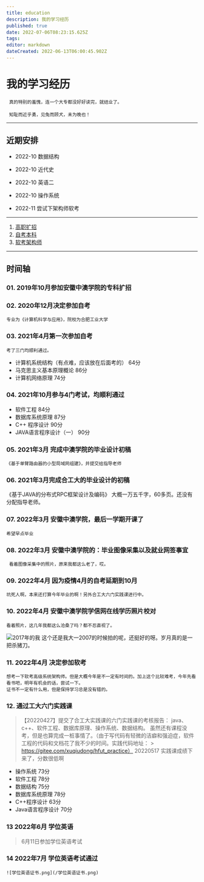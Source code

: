 ```yaml
---
title: education
description: 我的学习经历
published: true
date: 2022-07-06T08:23:15.625Z
tags: 
editor: markdown
dateCreated: 2022-06-13T06:00:45.902Z
---
```


# 我的学习经历
 
     真的特别的羞愧，连一个大专都没好好读完，就结业了。
     
     知耻而近乎勇，见兔而顾犬，未为晚也！
     
 ----
 ## 近期安排
 
 - 2022-10  数据结构
 - 2022-10  近代史
 - 2022-10  英语二
 - 2022-10 操作系统
 
 - 2022-11 尝试下架构师软考
     
     
---
 1. [高职扩招](/education/college)
 2. [自考本科](/education/self-taught)
 3. [软考架构师](/education/software-exam)

---
## 时间轴

### 01. 2019年10月参加安徽中澳学院的专科扩招
### 02. 2020年12月决定参加自考
    专业为《计算机科学与应用》，院校为合肥工业大学
### 03. 2021年4月第一次参加自考
    考了三门均顺利通过。
  - 计算机系统结构（有点难，应该放在后面考的） 64分
  - 马克思主义基本原理概论                  86分
  - 计算机网络原理                         74分
### 04. 2021年10月参与4门考试，均顺利通过
  - 软件工程  84分
  - 数据库系统原理  87分
  - C++ 程序设计  90分
  - JAVA语言程序设计（一） 90分
### 05. 2021年3月 完成中澳学院的毕业设计初稿 
    《基于单臂路由器的小型局域网组建》，并提交给指导老师
### 06. 2021年3月完成合工大的毕业设计的初稿
《基于JAVA的分布式RPC框架设计及编码》 大概一万五千字，60多页。还没有分配指导老师。  
### 07. 2022年3月 安徽中澳学院，最后一学期开课了
    希望早点毕业
### 08.  2022年3月 安徽中澳学院的：毕业图像采集以及就业网签事宜  
     看着图像采集中的照片，原来我都这么老了，哎。
### 09. 2022年4月 因为疫情4月的自考延期到10月   
    坑死人啊，本来还打算今年毕业的啊！另外合工大六门实践课进行中。
### 10. 2022年4月    安徽中澳学院学信网在线学历照片校对
    看着照片，这几年我都这么沧桑了吗？都不忍直视了。  

![2017年的我](https://p3.toutiaoimg.com/medium/tos-cn-i-qvj2lq49k0/2b9e3d2a5688424b8b41929e339f862f)
这个还是我大一2007的时候拍的呢，还挺好的呀。岁月真的是一把杀猪刀。
### 11. 2022年4月  决定参加软考
    想考一下软考高级系统架构师。但是大概今年是不一定有时间的。加上这个比较难考，今年先看看书吧，明年有机会的话，尝试一下。
    证书不一定有什么用，但是保持学习总是没有错的。
### 12. 通过工大六门实践课    
 > 【20220427】提交了合工大实践课的六门实践课的考核报告：
 > java、c++、软件工程、数据库原理、操作系统、数据结构。
 > 虽然还有课程没考，但是也算完成一桩事情了。（由于写代码有轻微的洁癖和强迫症，软件工程的代码和文档花了我不少的时间。实践代码地址：   > https://gitee.com/xuqiudong/hfut_practice）
 >  20220517 实践课成绩下来了，分数很低啊
 - 操作系统   73分
 - 软件工程   78分 
 - 数据结构   75分
 - 数据库系统原理 78分
 - C++程序设计   63分
 - Java语言程序设计   70分
    
### 13 2022年6月 学位英语  
  > 6月11日参加学位英语考试  
 
### 14 2022年7月 学位英语考试通过  
    ![学位英语证书.png](/学位英语证书.png)